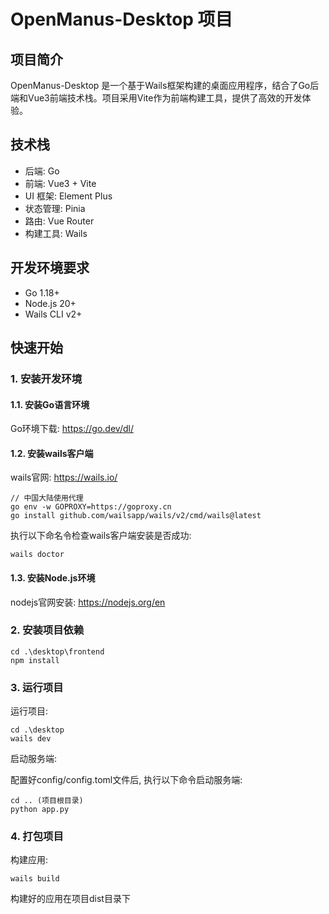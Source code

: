 # OpenManus-Desktop 项目

## 项目简介

OpenManus-Desktop 是一个基于Wails框架构建的桌面应用程序，结合了Go后端和Vue3前端技术栈。项目采用Vite作为前端构建工具，提供了高效的开发体验。

## 技术栈

- 后端: Go
- 前端: Vue3 + Vite
- UI 框架: Element Plus
- 状态管理: Pinia
- 路由: Vue Router
- 构建工具: Wails

## 开发环境要求

- Go 1.18+
- Node.js 20+
- Wails CLI v2+

## 快速开始

### 1. 安装开发环境

#### 1.1. 安装Go语言环境

Go环境下载: https://go.dev/dl/

#### 1.2. 安装wails客户端

wails官网: https://wails.io/

    // 中国大陆使用代理
    go env -w GOPROXY=https://goproxy.cn
    go install github.com/wailsapp/wails/v2/cmd/wails@latest

执行以下命名令检查wails客户端安装是否成功:

    wails doctor

#### 1.3. 安装Node.js环境

nodejs官网安装: https://nodejs.org/en

### 2. 安装项目依赖

    cd .\desktop\frontend
    npm install

### 3. 运行项目

运行项目:

    cd .\desktop
    wails dev

启动服务端:

配置好config/config.toml文件后, 执行以下命令启动服务端:

    cd .. (项目根目录)
    python app.py

### 4. 打包项目

构建应用:

    wails build

构建好的应用在项目dist目录下
